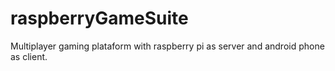 # raspberryGameSuite
Multiplayer gaming plataform with raspberry pi as server and android phone as client. 
